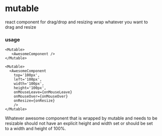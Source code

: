 # mutable
 react component for drag/drop and resizing
 wrap whatever you want to drag and resize
 ### usage

 ```
<Mutable>
    <AwesomeComponent />
</Mutable>
 ```

  ```
<Mutable>
    <AwesomeComponent
      top='100px',
      left='100px',
      width='100px',
      height='100px',
      onMouseLeave={onMouseLeave}
      onMouseOver={onMouseOver}
      onResize={onResize}
      />
</Mutable>
 ```

 Whatever awesome component that is wrapped by mutable and needs to be resizable should not have an explicit height and width set or should be set to a width and height of 100%.

